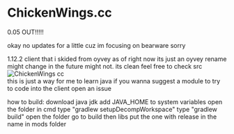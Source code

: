 # ChickenWings.cc
0.05 OUT!!!!! 


okay no updates for a little cuz im focusing on bearware sorry

1.12.2 client that i skided from oyvey as of right now its just an oyvey rename might change in the future might not.
its clean feel free to check src 
![ChickenWings cc](https://user-images.githubusercontent.com/105955516/174000987-e14f6e92-1a90-4b0e-9d74-7ee667cb6d79.png)  
this is just a way for me to learn java if you wanna suggest a module to try to code into the client open an issue



how to build:
download java jdk
add JAVA_HOME to system variables
open the folder in cmd 
type "gradlew setupDecompWorkspace"
type "gradlew build"
open the folder go to build then libs put the one with release in the name in mods folder

